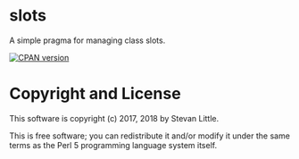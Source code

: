 # slots

A simple pragma for managing class slots.

[![CPAN version](https://badge.fury.io/pl/slots.svg)](https://metacpan.org/pod/slots)

# Copyright and License

This software is copyright (c) 2017, 2018 by Stevan Little.

This is free software; you can redistribute it and/or modify it under
the same terms as the Perl 5 programming language system itself.

